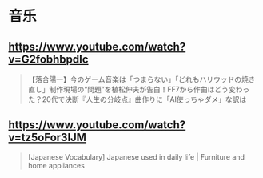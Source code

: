 # 音乐

## https://www.youtube.com/watch?v=G2fobhbpdIc 

> 【落合陽一】今のゲーム音楽は「つまらない」「どれもハリウッドの焼き直し」制作現場の“問題”を植松伸夫が告白！FF7から作曲はどう変わった？20代で決断『人生の分岐点』曲作りに「AI使っちゃダメ」な訳は 

## https://www.youtube.com/watch?v=tz5oFor3lJM

> [Japanese Vocabulary] Japanese used in daily life | Furniture and home appliances 
